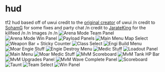 # hud
tf2 hud based off of uwui
credit to the [original creator](https://www.teamfortress.tv/user/uwu) of uwui /n
credit to [SohamG](https://github.com/SohamG) for some fixes and party chat /n
credit to [JarateKing](https://www.teamfortress.tv/user/JarateKing) for the killfeed /n
/n
Images /n
/n
![Arena Mode Team Panel](https://raw.githubusercontent.com/otherguywolf/hud/master/images/arena_teampanel.png)
![Arena Mode Win Panel](https://raw.githubusercontent.com/otherguywolf/hud/master/images/arena_winpanel.png)
![Payload Panels](https://raw.githubusercontent.com/otherguywolf/hud/master/images/cartpanel.png)
![Main Menu Map Select](https://raw.githubusercontent.com/otherguywolf/hud/master/images/casualmapselect.png)
![Weapon Bar + Sticky Counter](https://raw.githubusercontent.com/otherguywolf/hud/master/images/chargebar_stickycounter.png)
![Class Select](https://raw.githubusercontent.com/otherguywolf/hud/master/images/class_select.png)
![Engi Build Menu](https://raw.githubusercontent.com/otherguywolf/hud/master/images/engiebuild.png)
![Moar Engie Stuff](https://raw.githubusercontent.com/otherguywolf/hud/master/images/engiebuilding.png)
![Engie Destroy Menu](https://raw.githubusercontent.com/otherguywolf/hud/master/images/engiedestroy.png)
![Medic Stuff](https://raw.githubusercontent.com/otherguywolf/hud/master/images/healerpanel.png)
![Loadout Panel](https://raw.githubusercontent.com/otherguywolf/hud/master/images/loadoutpanel.png)
![Main Menu](https://raw.githubusercontent.com/otherguywolf/hud/master/images/mainmenu.png)
![Moar Medic Stuff](https://raw.githubusercontent.com/otherguywolf/hud/master/images/medic_panels.png)
![MvM Scoreboard](https://raw.githubusercontent.com/otherguywolf/hud/master/images/mvm_scoreboard.png)
![MvM Tank HP Bar](https://raw.githubusercontent.com/otherguywolf/hud/master/images/mvm_tankpanel.png)
![MvM Upgrades Panel](https://raw.githubusercontent.com/otherguywolf/hud/master/images/mvm_upgradepanel.png)
![MvM Wave Complete Panel](https://raw.githubusercontent.com/otherguywolf/hud/master/images/mvm_wavecompletepanel.png)
![Scoreboard](https://raw.githubusercontent.com/otherguywolf/hud/master/images/scoreboard.png)
![Taunt](https://raw.githubusercontent.com/otherguywolf/hud/master/images/tauntpanel.png)
![Team Select](https://raw.githubusercontent.com/otherguywolf/hud/master/images/team_select.png)
![Win Panel](https://raw.githubusercontent.com/otherguywolf/hud/master/images/winpanel.png)